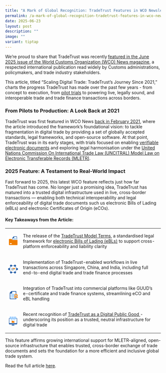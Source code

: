 ```yaml
---
title: "A Mark of Global Recognition: TradeTrust Features in WCO Newsletter"
permalink: /a-mark-of-global-recognition-tradetrust-features-in-wco-newsletter/
date: 2025-06-23
layout: post
description: ""
image: ""
variant: tiptap
---
```

<p>We’re proud to share that TradeTrust was recently<strong> </strong>
<a href="https://mag.wcoomd.org/magazine/wco-news-107-issue-2-2025/tradetrusts-journey-since-2021/" rel="noopener nofollow" target="_blank">featured in the June 2025 issue of the World Customs Organization (WCO)
News magazine</a>, a respected international publication read widely by
Customs administrations, policymakers, and trade industry stakeholders.</p>
<p>This article, titled “Scaling Digital Trade: TradeTrust’s Journey Since
2021,” charts the progress TradeTrust has made over the past few years
- from concept to execution, from <a href="https://www.tradetrust.io/community/trials/" rel="noopener noreferrer nofollow" target="_blank">pilot trials</a> to powering
live, legally sound, and interoperable trade and trade finance transactions
across borders.</p>
<h3>From Pilots to Production: A Look Back at 2021</h3>
<p>TradeTrust was first featured in WCO News <a href="https://mag.wcoomd.org/magazine/wco-news-94/tradetrust-accelerating-the-digitalization-of-international-trade/" rel="noopener nofollow" target="_blank">back in February 2021</a>,
where the article introduced the framework’s foundational vision: to tackle
fragmentation in digital trade by providing a set of globally accepted
standards, legal frameworks, and open-source software. At that point, TradeTrust
was in its early stages, with trials focused on enabling <a href="https://www.tradetrust.io/solution/how-it-works/" rel="noopener noreferrer nofollow" target="_blank">verifiable electronic documents</a> and
exploring legal harmonisation under the <a href="https://www.tradetrust.io/driving-digitalization-of-global-trade-uncitral-model-law-on-electronic-transferable-records/" rel="noopener noreferrer nofollow" target="_blank">United Nations Commission On International Trade Law (UNCITRAL) Model Law on Electronic Transferable Records (MLETR)</a>.</p>
<h3>2025 Feature: A Testament to Real-World Impact</h3>
<p>Fast forward to 2025, this latest WCO feature reflects just how far TradeTrust
has come. No longer just a promising idea, TradeTrust has matured into
a trusted digital infrastructure used in live, cross-border transactions
— enabling both technical interoperability and legal enforceability of
digital trade documents such us electronic Bills of Lading (eBLs) and electronic
Certificates of Origin (eCOs).</p>
<h4>Key Takeaways from the Article:</h4>
<table style="minWidth: 50px">
<colgroup>
<col>
<col>
</colgroup>
<tbody>
<tr>
<td rowspan="1" colspan="1">
<div class="isomer-image-wrapper">
<img style="width: 100%" height="auto" width="100%" alt="TradeTrust Model Terms standardised legal framework electronic Bills of Lading (eBLs) cross-platform" src="/images/Graphics /Icon_1.png">
</div>
</td>
<td rowspan="1" colspan="1">
<p>The release of the <a href="https://www.tradetrust.io/about/legality-guide/" rel="noopener nofollow" target="_blank">TradeTrust Model Terms</a>,
a standardised legal framework for <a href="https://www.tradetrust.io/industry-news-tradetrust-s-approach-to-electronic-bills-of-lading/" rel="noopener nofollow" target="_blank">electronic Bills of Lading (eBLs)</a> to
support cross-platform enforceability and liability clarity</p>
</td>
</tr>
<tr>
<td rowspan="1" colspan="1">
<p></p>
<div class="isomer-image-wrapper">
<img style="width: 100%" height="auto" width="100%" alt="live transactions Singapore China India digital trade trade finance processes" src="/images/Graphics /Icon_2.png">
</div>
</td>
<td rowspan="1" colspan="1">
<p>Implementation of TradeTrust-enabled workflows in live transactions across
Singapore, China, and India, including full end-to-end digital trade and
trade finance processes</p>
</td>
</tr>
<tr>
<td rowspan="1" colspan="1">
<p></p>
<div class="isomer-image-wrapper">
<img style="width: 100%" height="auto" width="100%" alt="TradeTrust GUUD e-certificate trade finance systems streamlining eCO and eBL handling" src="/images/Graphics /Icon_3.png">
</div>
</td>
<td rowspan="1" colspan="1">
<p>Integration of TradeTrust into commercial platforms like GUUD’s e-certificate
and trade finance systems, streamlining eCO and eBL handling</p>
</td>
</tr>
<tr>
<td rowspan="1" colspan="1">
<p></p>
<div class="isomer-image-wrapper">
<img style="width: 100%" height="auto" width="100%" alt="recognition TradeTrust Digital Public Good DPG trusted, neutral infrastructure for digital trade" src="/images/Graphics /Icon_4.png">
</div>
</td>
<td rowspan="1" colspan="1">
<p>Recent recognition of <a href="https://www.digitalpublicgoods.net/r/trade-trust" rel="noopener nofollow" target="_blank">TradeTrust as a Digital Public Good </a>-
underscoring its position as a trusted, neutral infrastructure for digital
trade</p>
</td>
</tr>
</tbody>
</table>
<p>This feature affirms growing international support for MLETR-aligned,
open-source infrastructure that enables trusted, cross-border exchange
of trade documents and sets the foundation for a more efficient and inclusive
global trade system.</p>
<p>Read the full article <a href="https://mag.wcoomd.org/magazine/wco-news-107-issue-2-2025/tradetrusts-journey-since-2021/" rel="noopener nofollow" target="_blank">here</a>.</p>